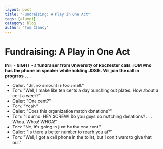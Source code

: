 ```yaml
---
layout: post
title: "Fundraising: A Play in One Act"
tags: [alumni]
category: blog
author: "Tom Clancy"
---
```


# Fundraising: A Play in One Act

**INT - NIGHT - a fundraiser from University of Rochester calls TOM who has the phone on speaker while holding JOSIE. We join the call in progress . . .**

* Caller: "Sir, no amount is too small."
* Tom: "Well, I make like ten cents a day punching out plates. How about a cent a week?"
* Caller: "One cent?"
* Tom: "Yeah."
* Caller: "Does this organization match donations?"
* Tom: "I dunno. HEY SCREW! Do you guys do matching donations? . . . Whoa. Whoa! WHOA!"
* Tom: "No, it's going to just be the one cent."
* Caller: "Is there a better number to reach you at?"
* Tom: "Well, I got a cell phone in the toilet, but I don't want to give that out."
